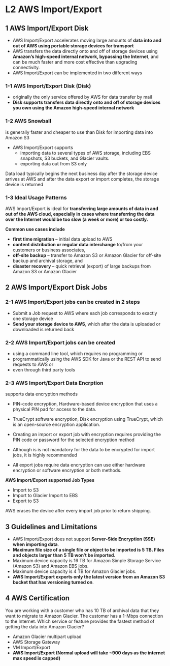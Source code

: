 # **L2 AWS Import/Export**

## **1 AWS Import/Export Disk**

* AWS Import/Export accelerates moving large amounts of **data into and out of AWS using portable storage devices for transport**
* AWS transfers the data directly onto and off of storage devices using **Amazon’s high-speed internal network, bypassing the Internet**, and can be much faster and more cost effective than upgrading connectivity.
* AWS Import/Export can be implemented in two different ways

### **1-1 AWS Import/Export Disk (Disk)**

* originally the only service offered by AWS for data transfer by mail
* **Disk supports transfers data directly onto and off of storage devices you own using the Amazon high-speed internal network**


### **1-2 AWS Snowball**

is generally faster and cheaper to use than Disk for importing data into Amazon S3


* AWS Import/Export supports
	* importing data to several types of AWS storage, including EBS snapshots, S3 buckets, and Glacier vaults.
	* exporting data out from S3 only

Data load typically begins the next business day after the storage device arrives at AWS and after the data export or import completes, the storage device is returned


### **1-3 Ideal Usage Patterns**


AWS Import/Export is ideal for **transferring large amounts of data in and out of the AWS cloud, especially in cases where transferring the data over the Internet would be too slow (a week or more) or too costly.**

**Common use cases include**


* **first time migration** – initial data upload to AWS
* **content distribution or regular data interchange** to/from your customers or business associates,
* **off-site backup** – transfer to Amazon S3 or Amazon Glacier for off-site backup and archival storage, and
* **disaster recovery** – quick retrieval (export) of large backups from Amazon S3 or Amazon Glacier


## **2 AWS Import/Export Disk Jobs**

### **2-1 AWS Import/Export jobs can be created in 2 steps**

* Submit a Job request to AWS where  each job corresponds to exactly one storage device
* **Send your storage device to AWS**, which after the data is uploaded or downloaded is returned back

### **2-2 AWS Import/Export jobs can be created**

* using a command line tool, which requires no programming or
* programmatically using the AWS SDK for Java or the REST API to send requests to AWS or
* even through third party tools


### **2-3 AWS Import/Export Data Encrption**

supports data encryption methods

* PIN-code encryption, Hardware-based device encryption that uses a physical PIN pad for access to the data.
* TrueCrypt software encryption, Disk encryption using TrueCrypt, which is an open-source encryption application.


* Creating an import or export job with encryption requires providing the PIN code or password for the selected encryption method
* Although is is not mandatory for the data to be encrypted for import jobs, it is highly recommended
* All export jobs require data encryption can use either hardware encryption or software encryption or both methods.


**AWS Import/Export supported Job Types**


* Import to S3
* Import to Glacier Import to EBS
* Export to S3


AWS erases the device after every import job prior to return shipping.


## **3 Guidelines and Limitations**


* AWS Import/Export does not support **Server-Side Encryption (SSE) when importing data**.
* **Maximum file size of a single file or object to be imported is 5 TB. Files and objects larger than 5 TB won’t be imported.**
* Maximum device capacity is 16 TB for Amazon Simple Storage Service (Amazon S3) and Amazon EBS jobs.
* Maximum device capacity is 4 TB for Amazon Glacier jobs.
* **AWS Import/Export exports only the latest version from an Amazon S3 bucket that has versioning turned on**.


## **4 AWS Certification**

You are working with a customer who has 10 TB of archival data that they want to migrate to Amazon Glacier. The customer has a 1-Mbps connection to the Internet. Which service or feature provides the fastest method of getting the data into Amazon Glacier?

* Amazon Glacier multipart upload
* AWS Storage Gateway
* VM Import/Export
* **AWS Import/Export (Normal upload will take ~900 days as the internet max speed is capped)**


